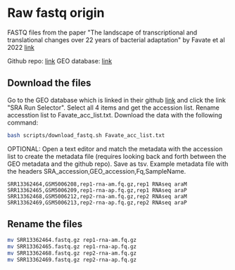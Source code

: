 # Raw fastq origin

FASTQ files from the paper "The landscape of transcriptional and translational changes over 22 years of bacterial adaptation" by Favate et al 2022 [link](https://elifesciences.org/articles/81979)

Github repo: [link](https://github.com/shahlab/LTEE_gene_expression_2/tree/main)
GEO database: [link](https://www.ncbi.nlm.nih.gov/geo/query/acc.cgi?acc=GSE164308)

## Download the files

Go to the GEO database which is linked in their github [link](https://www.ncbi.nlm.nih.gov/geo/query/acc.cgi?acc=GSE164308) and click the link "SRA Run Selector". Select all 4 items and get the accession list. Rename accesstion list to Favate_acc_list.txt. Download the data with the following command:

```bash
bash scripts/download_fastq.sh Favate_acc_list.txt
```

OPTIONAL:
Open a text editor and match the metadata with the accession list to create the metadata file (requires looking back and forth between the GEO metadata and the github repo). Save as tsv. Example metadata file with the headers SRA_accession,GEO_accession,Fq,SampleName.

```
SRR13362464,GSM5006208,rep1-rna-am.fq.gz,rep1 RNAseq araM 
SRR13362465,GSM5006209,rep1-rna-ap.fq.gz,rep1 RNAseq araP
SRR13362468,GSM5006212,rep2-rna-am.fq.gz,rep2 RNAseq araM 
SRR13362469,GSM5006213,rep2-rna-ap.fq.gz,rep2 RNAseq araP 
```

## Rename the files

```bash
mv SRR13362464.fastq.gz rep1-rna-am.fq.gz
mv SRR13362465.fastq.gz rep1-rna-ap.fq.gz
mv SRR13362468.fastq.gz rep2-rna-am.fq.gz
mv SRR13362469.fastq.gz rep2-rna-ap.fq.gz
```
